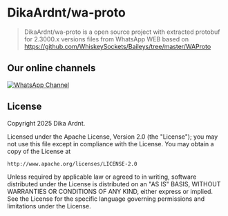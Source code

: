 # DikaArdnt/wa-proto

> DikaArdnt/wa-proto is a open source project with extracted protobuf for 2.3000.x versions files from WhatsApp WEB based on https://github.com/WhiskeySockets/Baileys/tree/master/WAProto

## Our online channels

[![WhatsApp Channel](https://img.shields.io/badge/WhatsApp-Channel-25D366?logo=whatsapp)](https://whatsapp.com/channel/0029VanJUaFFCCoMNuIMDd0v)

## License

Copyright 2025 Dika Ardnt.

Licensed under the Apache License, Version 2.0 (the "License");
you may not use this file except in compliance with the License.
You may obtain a copy of the License at

    http://www.apache.org/licenses/LICENSE-2.0

Unless required by applicable law or agreed to in writing, software
distributed under the License is distributed on an "AS IS" BASIS,
WITHOUT WARRANTIES OR CONDITIONS OF ANY KIND, either express or implied.
See the License for the specific language governing permissions and
limitations under the License.